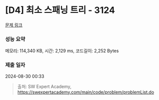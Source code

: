 # [D4] 최소 스패닝 트리 - 3124 

[문제 링크](https://swexpertacademy.com/main/code/problem/problemDetail.do?contestProbId=AV_mSnmKUckDFAWb) 

### 성능 요약

메모리: 114,340 KB, 시간: 2,129 ms, 코드길이: 2,252 Bytes

### 제출 일자

2024-08-30 00:33



> 출처: SW Expert Academy, https://swexpertacademy.com/main/code/problem/problemList.do